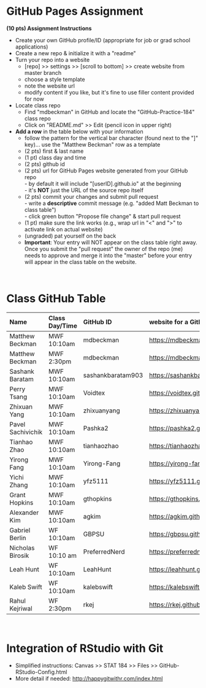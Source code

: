 
# GitHub Pages Assignment

**(10 pts) Assignment Instructions**

- Create your own GitHub profile/ID (appropriate for job or grad school applications)  
- Create a new repo & initialize it with a "readme"   
- Turn your repo into a website  
    - [repo] >> settings >> [scroll to bottom] >> create website from master branch  
    - choose a style template 
    - note the website url  
    - modify content if you like, but it's fine to use filler content provided for now  
- Locate class repo
    - Find "mdbeckman" in GitHub and locate the "GitHub-Practice-184" class repo
    - Click on "README.md" >> Edit (pencil icon in upper right)
- **Add a row** in the table below with your information 
    - follow the pattern for the vertical bar character (found next to the "]" key)... use the "Matthew Beckman" row as a template
    - (2 pts) first & last name  
    - (1 pt)  class day and time
    - (2 pts) github id  
    - (2 pts) url for GitHub Pages website generated from your GitHub repo  
            - by default it will include "[userID].github.io" at the beginning  
            - it's **NOT** just the URL of the source repo itself  
    - (2 pts) commit your changes and submit pull request   
            - write a **descriptive** commit message (e.g. "added Matt Beckman to class table")  
            - click green button "Propose file change" & start pull request  
    - (1 pt) make sure the link works (e.g., wrap url in "<" and ">" to activate link on actual website)  
    - (ungraded) pat yourself on the back
    - **Important**: Your entry will NOT appear on the class table right away.  Once you submit the "pull request" the owner of the repo (me) needs to approve and merge it into the "master" before your entry will appear in the class table on the website. 

<br>

# Class GitHub Table 

|Name               | Class Day/Time    |GitHub ID             |website for a GitHub repo          |  
|:------------------|:------------------|:---------------------|:----------------------------------|  
| Matthew Beckman   | MWF 10:10am       | mdbeckman            | <https://mdbeckman.github.io/>    |  
| Matthew Beckman   | MWF 2:30pm        | mdbeckman            | <https://mdbeckman.github.io/>    |  
| Sashank Baratam   | MWF 10:10am      | sashankbaratam903 | <https://sashankbaratam903.github.io/practice_repo/> | 
| Perry Tsang       | MWF 10:10am    | Voidtex | <https://voidtex.github.io/184Practice/> |
| Zhixuan Yang      | MWF 10:10am      | zhixuanyang | <https://zhixuanyang.github.io/stat184/> | 
| Pavel Sachivichik| MWF 10:10am | Pashka2| <https://pashka2.github.io/Stat184/>|
| Tianhao Zhao      | MWF 10:10am       |tianhaozhao           |<https://tianhaozhao.github.io/readme/>|  
| Yirong Fang       | MWF 10:10am       | Yirong-Fang               | <https://yirong-fang.github.io/yqf5128/> |
| Yichi Zhang       | MWF 10:10am       | yfz5111               | <https://yfz5111.github.io/stat184/> |
| Grant Hopkins     | MWF 10:10am       | gthopkins            | <https://gthopkins.github.io/Stat184/> |
| Alexander Kim     | MWF 10:10am       | agkim                | <https://agkim.github.io/stat184/> |
| Gabriel Berlin    | WF 10:10am    | GBPSU | <https://gbpsu.github.io/FirstRepo/>  |
| Nicholas Birosik  | WF 10:10 am  | PreferredNerd | <https://preferrednerd.github.io/Stat_184/>|
| Leah Hunt         | WF 10:10am        | LeahHunt             | <https://leahhunt.github.io/Stat-184/> |
| Kaleb Swift       | WF 10:10am       | kalebswift           | <https://kalebswift.github.io/GitHub-Practice/> |
| Rahul Kejriwal    | WF 2:30pm        | rkej                 | <https://rkej.github.io/stat-184-github-practice//>    | 
<br>

# Integration of RStudio with Git

- Simplified instructions: Canvas >> STAT 184 >> Files >> GitHub-RStudio-Config.html  
- More detail if needed: <http://happygitwithr.com/index.html>


